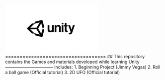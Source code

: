 <img src="https://github.com/Kechushou/Unity/blob/master/images/unity.jpg" width="300">
===================================
## This repository contains the Games and materials developed while learning Unity
———————————
Includes:
1. Beginning Project (Jimmy Vegas)
2. Roll a ball game (Official tutorial)
3. 2D UFO (Official tutorial)
